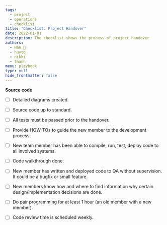```yaml
---
tags: 
  - project
  - operations
  - checklist
title: "Checklist: Project Handover"
date: 2022-01-01
description: The checklist shows the process of project handover 
authors: 
  - Han 🐸
  - huytq
  - nikki
  - thanh
menu: playbook
type: null
hide_frontmatter: false
---
```


**Source code**
- [ ]  Detailed diagrams created.
- [ ]  Source code up to standard.
- [ ]  All tests must be passed prior to the handover.
- [ ]  Provide HOW-TOs to guide the new member to the development process.
- [ ]  New team member has been able to compile, run, test, deploy code to all involved systems.
- [ ]  Code walkthrough done.
- [ ]  New member has written and deployed code to QA without supervision. It could be a bugfix or small feature.
- [ ]  New members know how and where to find information why certain design/implementation decisions are done.
- [ ]  Do pair programming for at least 1 hour (an old member with a new member).
- [ ]  Code review time is scheduled weekly.

